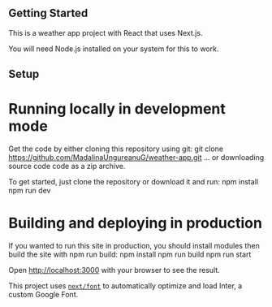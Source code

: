## Getting Started

This is a weather app project with React that uses Next.js.

You will need Node.js installed on your system for this to work.

## Setup

# Running locally in development mode
Get the code by either cloning this repository using git:
git clone https://github.com/MadalinaUngureanuG/weather-app.git
... or downloading source code code as a zip archive.

To get started, just clone the repository or download it and run:
npm install
npm run dev

# Building and deploying in production
If you wanted to run this site in production, you should install modules then build the site with npm run build:
npm install
npm run build
npm run start

Open [http://localhost:3000](http://localhost:3000) with your browser to see the result.

This project uses [`next/font`](https://nextjs.org/docs/basic-features/font-optimization) to automatically optimize and load Inter, a custom Google Font.
